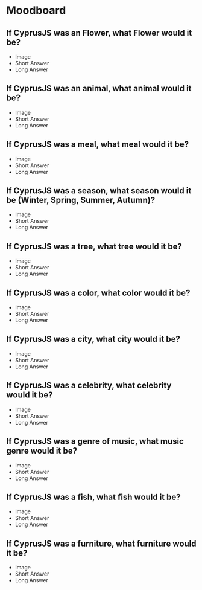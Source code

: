 # Moodboard

## If CyprusJS was an Flower, what Flower would it be?
- Image
- Short Answer
- Long Answer

## If CyprusJS was an animal, what animal would it be?
- Image
- Short Answer
- Long Answer

## If CyprusJS was a meal, what meal would it be?
- Image
- Short Answer
- Long Answer

## If CyprusJS was a season, what season would it be (Winter, Spring, Summer, Autumn)?
- Image
- Short Answer
- Long Answer

## If CyprusJS was a tree, what tree would it be?
- Image
- Short Answer
- Long Answer

## If CyprusJS was a color, what color would it be?
- Image
- Short Answer
- Long Answer

## If CyprusJS was a city, what city would it be?
- Image
- Short Answer
- Long Answer

## If CyprusJS was a celebrity, what celebrity would it be?
- Image
- Short Answer
- Long Answer

## If CyprusJS was a genre of music, what music genre would it be?
- Image
- Short Answer
- Long Answer

## If CyprusJS was a fish, what fish would it be?
- Image
- Short Answer
- Long Answer

## If CyprusJS was a furniture, what furniture would it be?
- Image
- Short Answer
- Long Answer

